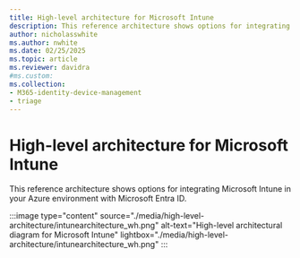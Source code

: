 ```yaml
---
title: High-level architecture for Microsoft Intune
description: This reference architecture shows options for integrating Microsoft Intune in your Azure environment with Microsoft Entra ID.
author: nicholasswhite
ms.author: nwhite
ms.date: 02/25/2025
ms.topic: article
ms.reviewer: davidra
#ms.custom:
ms.collection:
- M365-identity-device-management
- triage
---
```

# High-level architecture for Microsoft Intune
This reference architecture shows options for integrating Microsoft Intune in your Azure environment with Microsoft Entra ID.

:::image type="content" source="./media/high-level-architecture/intunearchitecture_wh.png" alt-text="High-level architectural diagram for Microsoft Intune"  lightbox="./media/high-level-architecture/intunearchitecture_wh.png" :::

<!-- [Image with dark contrast](./media/intunearchitecture.svg) -->
